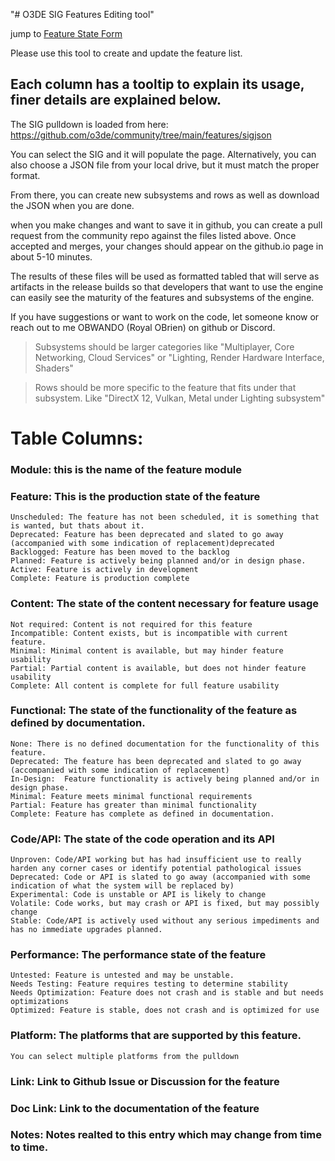 "# O3DE SIG Features Editing tool" 

jump to [Feature State Form](https://o3de.github.io/community/features/form.html)

Please use this tool to create and update the feature list.
## Each column has a tooltip to explain its usage, finer details are explained below.

The SIG pulldown is loaded from here: https://github.com/o3de/community/tree/main/features/sigjson

You can select the SIG and it will populate the page. Alternatively, you can also choose a JSON file from your local drive, but it must match the proper format.

From there, you can create new subsystems and rows as well as download the JSON when you are done.

when you make changes and want to save it in github, you can create a pull request from the community repo against the files listed above.
Once accepted and merges, your changes should appear on the github.io page in about 5-10 minutes.

The results of these files will be used as formatted tabled that will serve as artifacts in the release builds so that developers that want to use the engine can easily see the maturity of the features and subsystems of the engine.

If you have suggestions or want to work on the code, let someone know or reach out to me OBWANDO (Royal OBrien) on github or Discord.

> Subsystems should be larger categories like "Multiplayer, Core Networking, Cloud Services" or "Lighting, Render Hardware Interface, Shaders"

> Rows should be more specific to the feature that fits under that subsystem. Like "DirectX 12, Vulkan, Metal under Lighting subsystem" 

# Table Columns:

### Module: this is the name of the feature module

### Feature: This is the production state of the feature 
	Unscheduled: The feature has not been scheduled, it is something that is wanted, but thats about it.
	Deprecated: Feature has been deprecated and slated to go away (accompanied with some indication of replacement)deprecated
	Backlogged: Feature has been moved to the backlog
	Planned: Feature is actively being planned and/or in design phase.
	Active: Feature is actively in development
	Complete: Feature is production complete
	
### Content: The state of the content necessary for feature usage
	Not required: Content is not required for this feature
	Incompatible: Content exists, but is incompatible with current feature.
	Minimal: Minimal content is available, but may hinder feature usability
	Partial: Partial content is available, but does not hinder feature usability
	Complete: All content is complete for full feature usability
	
### Functional: The state of the functionality of the feature as defined by documentation.
	None: There is no defined documentation for the functionality of this feature.
	Deprecated: The feature has been deprecated and slated to go away (accompanied with some indication of replacement)
	In-Design:  Feature functionality is actively being planned and/or in design phase.
	Minimal: Feature meets minimal functional requirements
	Partial: Feature has greater than minimal functionality
	Complete: Feature has complete as defined in documentation.
	
### Code/API: The state of the code operation and its API
	Unproven: Code/API working but has had insufficient use to really harden any corner cases or identify potential pathological issues
	Deprecated: Code or API is slated to go away (accompanied with some indication of what the system will be replaced by)
	Experimental: Code is unstable or API is likely to change
	Volatile: Code works, but may crash or API is fixed, but may possibly change
	Stable: Code/API is actively used without any serious impediments and has no immediate upgrades planned.

### Performance: The performance state of the feature
	Untested: Feature is untested and may be unstable.
	Needs Testing: Feature requires testing to determine stability
	Needs Optimization: Feature does not crash and is stable and but needs optimizations
	Optimized: Feature is stable, does not crash and is optimized for use

### Platform: The platforms that are supported by this feature. 
	You can select multiple platforms from the pulldown
	
### Link: Link to Github Issue or Discussion for the feature

### Doc Link: Link to the documentation of the feature

### Notes: Notes realted to this entry which may change from time to time.


 

